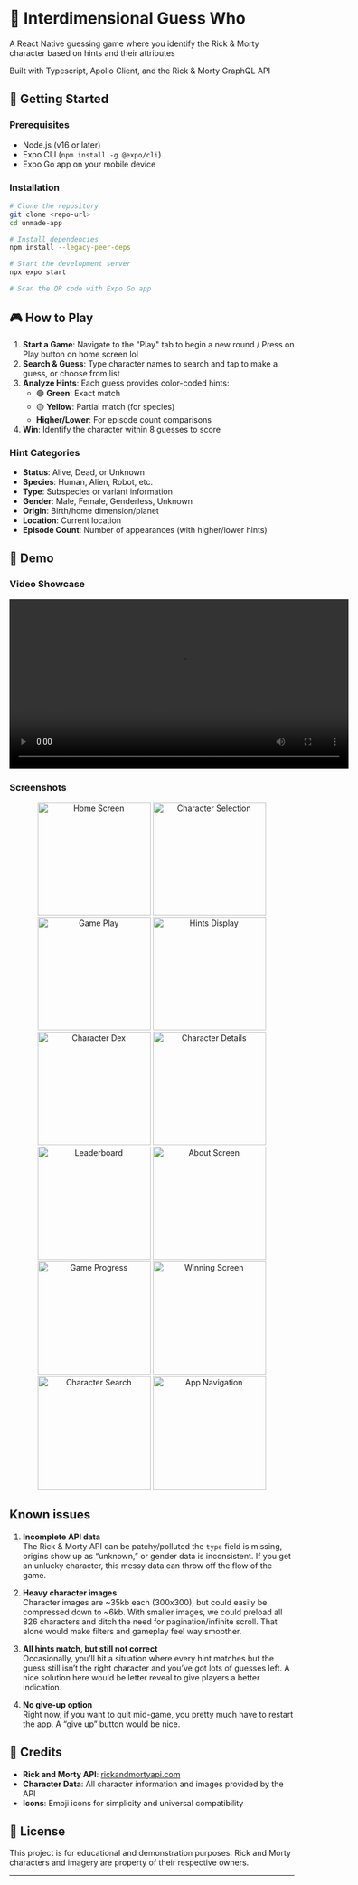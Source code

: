 # 🌌 Interdimensional Guess Who
A React Native guessing game where you identify the Rick & Morty character based on hints and their attributes

Built with Typescript, Apollo Client, and the Rick & Morty GraphQL API

## 🚀 Getting Started

### Prerequisites

- Node.js (v16 or later)
- Expo CLI (`npm install -g @expo/cli`)
- Expo Go app on your mobile device

### Installation

```bash
# Clone the repository
git clone <repo-url>
cd unmade-app

# Install dependencies
npm install --legacy-peer-deps

# Start the development server
npx expo start

# Scan the QR code with Expo Go app
```

## 🎮 How to Play

1. **Start a Game**: Navigate to the "Play" tab to begin a new round / Press on Play button on home screen lol
2. **Search & Guess**: Type character names to search and tap to make a guess, or choose from list
3. **Analyze Hints**: Each guess provides color-coded hints:
   - 🟢 **Green**: Exact match
   - 🟡 **Yellow**: Partial match (for species)
   - **Higher/Lower**: For episode count comparisons
4. **Win**: Identify the character within 8 guesses to score

### Hint Categories

- **Status**: Alive, Dead, or Unknown
- **Species**: Human, Alien, Robot, etc.
- **Type**: Subspecies or variant information
- **Gender**: Male, Female, Genderless, Unknown
- **Origin**: Birth/home dimension/planet
- **Location**: Current location
- **Episode Count**: Number of appearances (with higher/lower hints)

## 📱 Demo

### Video Showcase

<video width="600" controls>
  <source src="demo/showcase.mp4" type="video/mp4">
  Your browser does not support the video tag.
</video>

### Screenshots

<div align="center">
  <img src="demo/IMG_3096.PNG" width="200" alt="Home Screen"/>
  <img src="demo/IMG_3097.PNG" width="200" alt="Character Selection"/>
  <img src="demo/IMG_3098.PNG" width="200" alt="Game Play"/>
  <img src="demo/IMG_3099.PNG" width="200" alt="Hints Display"/>
</div>

<div align="center">
  <img src="demo/IMG_3100.PNG" width="200" alt="Character Dex"/>
  <img src="demo/IMG_3101.PNG" width="200" alt="Character Details"/>
  <img src="demo/IMG_3102.PNG" width="200" alt="Leaderboard"/>
  <img src="demo/IMG_3103.PNG" width="200" alt="About Screen"/>
</div>

<div align="center">
  <img src="demo/IMG_3104.PNG" width="200" alt="Game Progress"/>
  <img src="demo/IMG_3105.PNG" width="200" alt="Winning Screen"/>
  <img src="demo/IMG_3106.PNG" width="200" alt="Character Search"/>
  <img src="demo/IMG_3107.PNG" width="200" alt="App Navigation"/>
</div>

## Known issues

1. **Incomplete API data**  
   The Rick & Morty API can be patchy/polluted the `type` field is missing, origins show up as “unknown,” or gender data is inconsistent. If you get an unlucky character, this messy data can throw off the flow of the game.  

2. **Heavy character images**  
   Character images are ~35kb each (300x300), but could easily be compressed down to ~6kb. With smaller images, we could preload all 826 characters and ditch the need for pagination/infinite scroll. That alone would make filters and gameplay feel way smoother.  

3. **All hints match, but still not correct**  
   Occasionally, you’ll hit a situation where every hint matches but the guess still isn’t the right character and you’ve got lots of guesses left. A nice solution here would be letter reveal to give players a better indication.  

4. **No give-up option**  
   Right now, if you want to quit mid-game, you pretty much have to restart the app. A “give up” button would be nice.

## 🤝 Credits

- **Rick and Morty API**: [rickandmortyapi.com](https://rickandmortyapi.com/)
- **Character Data**: All character information and images provided by the API
- **Icons**: Emoji icons for simplicity and universal compatibility

## 📄 License

This project is for educational and demonstration purposes. Rick and Morty characters and imagery are property of their respective owners.

---